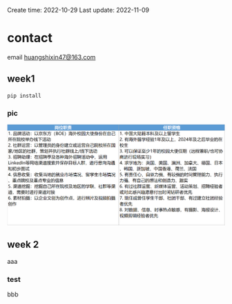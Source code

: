 Create time: 2022-10-29  Last update: 2022-11-09
# contact
email huangshixin47@163.com
## week1
```
pip install
```
### pic
![](1.png)

## week 2
aaa
### test
bbb
	